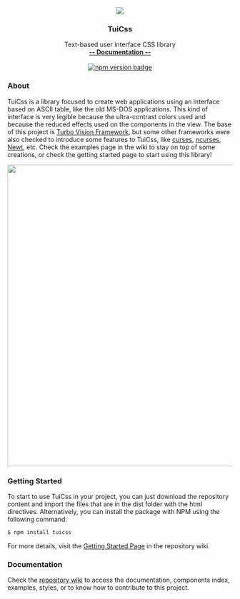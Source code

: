 <p align="center">
  <a href="https://github.com/vinibiavatti1/TuiCss">
    <img src="https://raw.githubusercontent.com/vinibiavatti1/TuiCss/develop/resources/TUICSS%20Logo%20160x160%20transparent.png" />
  </a>
</p>

<h3 align="center">TuiCss</h3>

<p align="center">
  Text-based user interface CSS library
  <br>
  <a href="https://github.com/vinibiavatti1/TuiCss/wiki"><strong>-- Documentation --</strong></a>
  <br><br>
  <a href="https://badge.fury.io/js/tuicss">
    <img src="https://badge.fury.io/js/tuicss.svg" alt="npm version badge"> 
  </a>
</p>

### About

TuiCss is a library focused to create web applications using an interface based on ASCII table, like the old MS-DOS applications. This kind of interface is very legible because the ultra-contrast colors used and because the reduced effects used on the components in the view. The base of this project is  <a href="https://en.wikipedia.org/wiki/Turbo_Vision">Turbo Vision Framework</a>, but some other frameworks were also checked to introduce some features to TuiCss, like [curses](https://en.wikipedia.org/wiki/Curses_(programming_library)), [ncurses](https://en.wikipedia.org/wiki/Ncurses), [Newt](https://en.wikipedia.org/wiki/Newt_(programming_library)), etc. Check the examples page in the wiki to stay on top of some creations, or check the getting started page to start using this library!

<img src="https://raw.githubusercontent.com/vinibiavatti1/TuiCss/develop/resources/TUICSS%20Demo.png" width="676">

### Getting Started
To start to use TuiCss in your project, you can just download the repository content and import the files that are in the dist folder with the html directives. Alternatively, you can install the package with NPM using the following command:

```bash
$ npm install tuicss
```

For more details, visit the [Getting Started Page](https://github.com/vinibiavatti1/TuiCss/wiki/Getting-Started) in the repository wiki.

### Documentation
Check the [repository wiki](https://github.com/vinibiavatti1/TuiCss/wiki) to access the documentation, components index, examples, styles, or to know how to contribute to this project.
